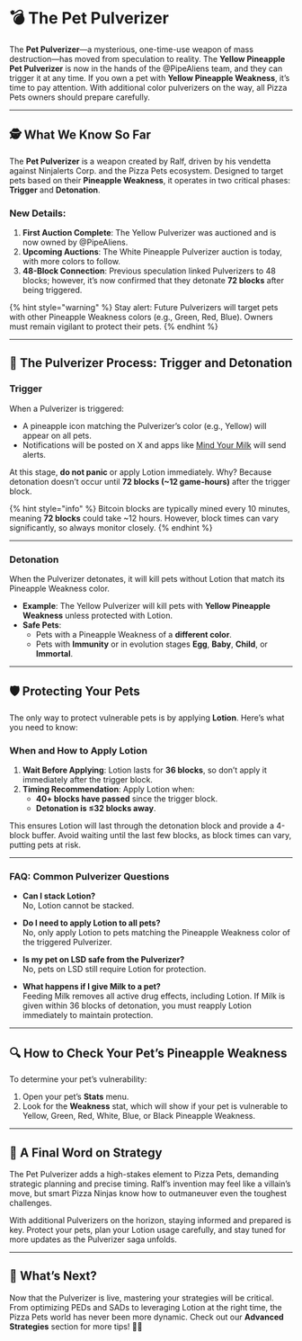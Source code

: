 # 💣 The Pet Pulverizer

The **Pet Pulverizer**—a mysterious, one-time-use weapon of mass destruction—has moved from speculation to reality. The **Yellow Pineapple Pet Pulverizer** is now in the hands of the @PipeAliens team, and they can trigger it at any time. If you own a pet with **Yellow Pineapple Weakness**, it’s time to pay attention. With additional color pulverizers on the way, all Pizza Pets owners should prepare carefully.

---

## 🕵️ What We Know So Far

The **Pet Pulverizer** is a weapon created by Ralf, driven by his vendetta against Ninjalerts Corp. and the Pizza Pets ecosystem. Designed to target pets based on their **Pineapple Weakness**, it operates in two critical phases: **Trigger** and **Detonation**.

### New Details:
1. **First Auction Complete**: The Yellow Pulverizer was auctioned and is now owned by @PipeAliens.  
2. **Upcoming Auctions**: The White Pineapple Pulverizer auction is today, with more colors to follow.  
3. **48-Block Connection**: Previous speculation linked Pulverizers to 48 blocks; however, it’s now confirmed that they detonate **72 blocks** after being triggered.  

{% hint style="warning" %}
Stay alert: Future Pulverizers will target pets with other Pineapple Weakness colors (e.g., Green, Red, Blue). Owners must remain vigilant to protect their pets.
{% endhint %}

---

## 🍕 The Pulverizer Process: Trigger and Detonation

### Trigger
When a Pulverizer is triggered:
- A pineapple icon matching the Pulverizer’s color (e.g., Yellow) will appear on all pets.
- Notifications will be posted on X and apps like [Mind Your Milk](https://www.mindyourmilk.pizza/) will send alerts.

At this stage, **do not panic** or apply Lotion immediately. Why? Because detonation doesn’t occur until **72 blocks (~12 game-hours)** after the trigger block.

{% hint style="info" %}
Bitcoin blocks are typically mined every 10 minutes, meaning **72 blocks** could take ~12 hours. However, block times can vary significantly, so always monitor closely.
{% endhint %}

---

### Detonation
When the Pulverizer detonates, it will kill pets without Lotion that match its Pineapple Weakness color.  
- **Example**: The Yellow Pulverizer will kill pets with **Yellow Pineapple Weakness** unless protected with Lotion.  
- **Safe Pets**:
  - Pets with a Pineapple Weakness of a **different color**.  
  - Pets with **Immunity** or in evolution stages **Egg**, **Baby**, **Child**, or **Immortal**.

---

## 🛡️ Protecting Your Pets

The only way to protect vulnerable pets is by applying **Lotion**. Here’s what you need to know:

### When and How to Apply Lotion
1. **Wait Before Applying**: Lotion lasts for **36 blocks**, so don’t apply it immediately after the trigger block.  
2. **Timing Recommendation**: Apply Lotion when:
   - **40+ blocks have passed** since the trigger block.  
   - **Detonation is ≤32 blocks away**.  

This ensures Lotion will last through the detonation block and provide a 4-block buffer. Avoid waiting until the last few blocks, as block times can vary, putting pets at risk.

---

### FAQ: Common Pulverizer Questions

- **Can I stack Lotion?**  
  No, Lotion cannot be stacked.  

- **Do I need to apply Lotion to all pets?**  
  No, only apply Lotion to pets matching the Pineapple Weakness color of the triggered Pulverizer.  

- **Is my pet on LSD safe from the Pulverizer?**  
  No, pets on LSD still require Lotion for protection.

- **What happens if I give Milk to a pet?**  
  Feeding Milk removes all active drug effects, including Lotion. If Milk is given within 36 blocks of detonation, you must reapply Lotion immediately to maintain protection.

---

## 🔍 How to Check Your Pet’s Pineapple Weakness

To determine your pet’s vulnerability:
1. Open your pet’s **Stats** menu.  
2. Look for the **Weakness** stat, which will show if your pet is vulnerable to Yellow, Green, Red, White, Blue, or Black Pineapple Weakness.

---

## 🐾 A Final Word on Strategy

The Pet Pulverizer adds a high-stakes element to Pizza Pets, demanding strategic planning and precise timing. Ralf’s invention may feel like a villain’s move, but smart Pizza Ninjas know how to outmaneuver even the toughest challenges.

With additional Pulverizers on the horizon, staying informed and prepared is key. Protect your pets, plan your Lotion usage carefully, and stay tuned for more updates as the Pulverizer saga unfolds.

---

## 🌟 What’s Next?

Now that the Pulverizer is live, mastering your strategies will be critical. From optimizing PEDs and SADs to leveraging Lotion at the right time, the Pizza Pets world has never been more dynamic. Check out our **Advanced Strategies** section for more tips! 🍕🐾